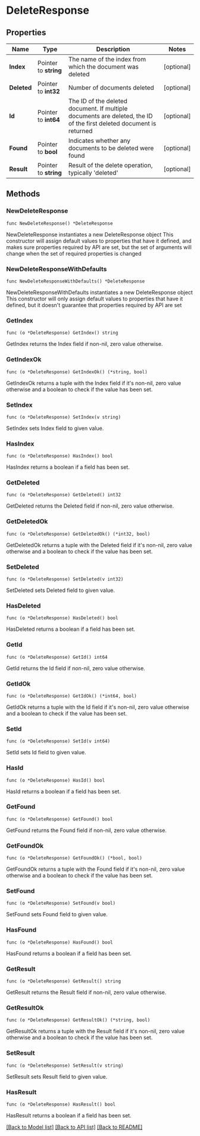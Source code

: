# DeleteResponse

## Properties

Name | Type | Description | Notes
------------ | ------------- | ------------- | -------------
**Index** | Pointer to **string** | The name of the index from which the document was deleted | [optional] 
**Deleted** | Pointer to **int32** | Number of documents deleted | [optional] 
**Id** | Pointer to **int64** | The ID of the deleted document. If multiple documents are deleted, the ID of the first deleted document is returned | [optional] 
**Found** | Pointer to **bool** | Indicates whether any documents to be deleted were found | [optional] 
**Result** | Pointer to **string** | Result of the delete operation, typically &#39;deleted&#39; | [optional] 

## Methods

### NewDeleteResponse

`func NewDeleteResponse() *DeleteResponse`

NewDeleteResponse instantiates a new DeleteResponse object
This constructor will assign default values to properties that have it defined,
and makes sure properties required by API are set, but the set of arguments
will change when the set of required properties is changed

### NewDeleteResponseWithDefaults

`func NewDeleteResponseWithDefaults() *DeleteResponse`

NewDeleteResponseWithDefaults instantiates a new DeleteResponse object
This constructor will only assign default values to properties that have it defined,
but it doesn't guarantee that properties required by API are set

### GetIndex

`func (o *DeleteResponse) GetIndex() string`

GetIndex returns the Index field if non-nil, zero value otherwise.

### GetIndexOk

`func (o *DeleteResponse) GetIndexOk() (*string, bool)`

GetIndexOk returns a tuple with the Index field if it's non-nil, zero value otherwise
and a boolean to check if the value has been set.

### SetIndex

`func (o *DeleteResponse) SetIndex(v string)`

SetIndex sets Index field to given value.

### HasIndex

`func (o *DeleteResponse) HasIndex() bool`

HasIndex returns a boolean if a field has been set.

### GetDeleted

`func (o *DeleteResponse) GetDeleted() int32`

GetDeleted returns the Deleted field if non-nil, zero value otherwise.

### GetDeletedOk

`func (o *DeleteResponse) GetDeletedOk() (*int32, bool)`

GetDeletedOk returns a tuple with the Deleted field if it's non-nil, zero value otherwise
and a boolean to check if the value has been set.

### SetDeleted

`func (o *DeleteResponse) SetDeleted(v int32)`

SetDeleted sets Deleted field to given value.

### HasDeleted

`func (o *DeleteResponse) HasDeleted() bool`

HasDeleted returns a boolean if a field has been set.

### GetId

`func (o *DeleteResponse) GetId() int64`

GetId returns the Id field if non-nil, zero value otherwise.

### GetIdOk

`func (o *DeleteResponse) GetIdOk() (*int64, bool)`

GetIdOk returns a tuple with the Id field if it's non-nil, zero value otherwise
and a boolean to check if the value has been set.

### SetId

`func (o *DeleteResponse) SetId(v int64)`

SetId sets Id field to given value.

### HasId

`func (o *DeleteResponse) HasId() bool`

HasId returns a boolean if a field has been set.

### GetFound

`func (o *DeleteResponse) GetFound() bool`

GetFound returns the Found field if non-nil, zero value otherwise.

### GetFoundOk

`func (o *DeleteResponse) GetFoundOk() (*bool, bool)`

GetFoundOk returns a tuple with the Found field if it's non-nil, zero value otherwise
and a boolean to check if the value has been set.

### SetFound

`func (o *DeleteResponse) SetFound(v bool)`

SetFound sets Found field to given value.

### HasFound

`func (o *DeleteResponse) HasFound() bool`

HasFound returns a boolean if a field has been set.

### GetResult

`func (o *DeleteResponse) GetResult() string`

GetResult returns the Result field if non-nil, zero value otherwise.

### GetResultOk

`func (o *DeleteResponse) GetResultOk() (*string, bool)`

GetResultOk returns a tuple with the Result field if it's non-nil, zero value otherwise
and a boolean to check if the value has been set.

### SetResult

`func (o *DeleteResponse) SetResult(v string)`

SetResult sets Result field to given value.

### HasResult

`func (o *DeleteResponse) HasResult() bool`

HasResult returns a boolean if a field has been set.


[[Back to Model list]](../README.md#documentation-for-models) [[Back to API list]](../README.md#documentation-for-api-endpoints) [[Back to README]](../README.md)


